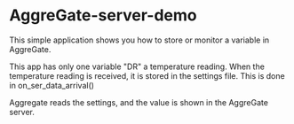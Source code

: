 # AggreGate-server-demo
This simple application shows you how to store or monitor a variable in AggreGate. 

This app has only one variable "DR" a temperature reading. When the temperature reading is received, it is stored in the settings file. This is done in on_ser_data_arrival()

Aggregate reads the settings, and the value is shown in the AggreGate server.
